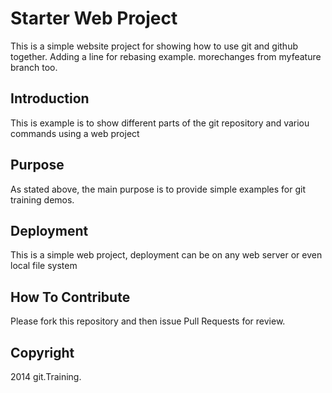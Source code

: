 # Starter Web Project

This is a simple website project for showing how to use git and github together.
Adding a line for rebasing example.
morechanges from myfeature branch too.
## Introduction

This is example is to show different parts of the git repository and variou commands using a web project

## Purpose

As stated above, the main purpose is to provide simple examples for git training demos.

## Deployment

This is a simple web project, deployment can be on any web server or even local file system

## How To Contribute

Please fork this repository and then issue Pull Requests for review.

## Copyright

2014 git.Training.